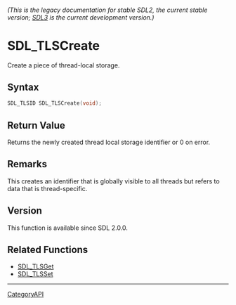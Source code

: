 ###### (This is the legacy documentation for stable SDL2, the current stable version; [SDL3](https://wiki.libsdl.org/SDL3/) is the current development version.)
# SDL_TLSCreate

Create a piece of thread-local storage.

## Syntax

```c
SDL_TLSID SDL_TLSCreate(void);

```

## Return Value

Returns the newly created thread local storage identifier or 0 on error.

## Remarks

This creates an identifier that is globally visible to all threads but
refers to data that is thread-specific.

## Version

This function is available since SDL 2.0.0.

## Related Functions

* [SDL_TLSGet](SDL_TLSGet)
* [SDL_TLSSet](SDL_TLSSet)

----
[CategoryAPI](CategoryAPI)

